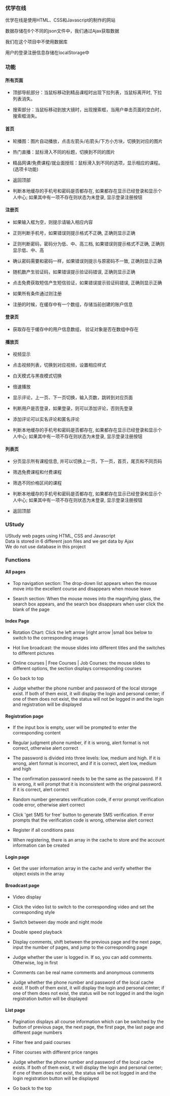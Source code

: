### 优学在线

优学在线是使用HTML、CSS和Javascript的制作的网站<br>

数据存储在6个不同的json文件中，我们通过Ajax获取数据<br>

我们在这个项目中不使用数据库<br>

用户的登录注册信息存储在localStorage中

### 功能

#### 所有页面

* 顶部导航部分：当鼠标移动到精品课程时出现下拉列表，当鼠标离开时, 下拉列表消失。

* 搜索部分：当鼠标移动到放大镜时，出现搜索框，当用户单击页面的空白时，搜索框消失。


#### 首页

* 轮播图：图片自动播放，点击左箭头/右箭头/下方小方块，切换到对应的图片

* 热门直播：鼠标滑入不同的标题，切换到不同的图片

* 精品网课/免费课程/就业面授班：鼠标滑入到不同的选项，显示相应的课程。(选项卡功能)

* 返回顶部

* 判断本地缓存的手机号和密码是否都存在, 如果都存在显示已经登录和显示个人中心; 如果其中有一项不存在则状态为未登录, 显示登录注册按钮

#### 注册页

* 如果输入框为空，则提示请输入相应内容

* 正则判断手机号，如果错误则提示格式不正确, 正确则显示正确

* 正则判断密码，密码分为低、中、高三档, 如果错误则提示格式不正确, 正确则显示低、中、高

* 确认密码需要和密码一样，如果错误则提示与原密码不一致, 正确则显示正确

* 随机数产生验证码，如果错误提示验证码错误, 正确则显示正确

* 点击免费获取短信产生短信验证，如果错误提示验证码错误, 正确则显示正确

* 如果所有条件通过则注册

* 注册的时候，在缓存中有一个数组，存储当前创建的账户信息

#### 登录页

* 获取存在于缓存中的用户信息数组， 验证对象是否在数组中存在

#### 播放页

* 视频显示

* 点击视频列表，切换到对应视频，设置相应样式

* 白天模式与黑夜模式切换

* 倍速播放

* 显示评论，上一页、下一页切换，输入页数，跳转到对应页面

* 判断用户是否登录，如果登录，则可以添加评论，否则先登录

* 添加评论可以实名评论和匿名评论

* 判断本地缓存的手机号和密码是否都存在, 如果都存在显示已经登录和显示个人中心; 如果其中有一项不存在则状态为未登录, 显示登录注册按钮

#### 列表页

* 分页显示所有课程信息, 并可以切换上一页，下一页，首页，尾页和不同页码

* 筛选免费课程和付费课程

* 筛选不同价格区间的课程

* 判断本地缓存的手机号和密码是否都存在, 如果都存在显示已经登录和显示个人中心; 如果其中有一项不存在则状态为未登录, 显示登录注册按钮

* 返回顶部

###  UStudy

UStudy web pages using HTML, CSS and Javascript<br>
Data is stored in 6 different json files and we get data by Ajax<br>
We do not use database in this project

### Functions 
#### All pages
* Top navigation section: The drop-down list appears when the mouse move into the excellent course and disappears when mouse leave

* Search section: When the mouse moves into the magnifying glass, the search box appears, and the search box disappears when user click the blank of the page

#### Index Page
* Rotation Chart: Click the left arrow |right arrow |small box below to switch to the corresponding images

* Hot live broadcast: the mouse slides into different titles and the switches to different pictures

* Online courses | Free Courses | Job Courses: the mouse slides to different options, the section displays corresponding courses

* Go back to top

* Judge whether the phone number and password of the local storage exist. If both of them exist, it will display the login and personal center; if one of them does not exist, the status will not be logged in and the login and registration will be displayed

#### Registration page

* If the input box is empty, user will be prompted to enter the corresponding content

* Regular judgment phone number, if it is wrong, alert format is not correct, otherwise alert correct

* The password is divided into three levels: low, medium and high. If it is wrong, alert format is incorrect, and if it is correct, alert low, medium and high

* The confirmation password needs to be the same as the password. If it is wrong, it will prompt that it is inconsistent with the original password. If it is correct, alert correct

* Random number generates verification code, if error prompt verification code error, otherwise alert correct

* Click 'get SMS for free' button to generate SMS verification. If error prompts that the verification code is wrong, otherwise alert correct

* Register if all conditions pass

* When registering, there is an array in the cache to store and the account information can be created

#### Login page

* Get the user information array in the cache and verify whether the object exists in the array


#### Broadcast page

* Video display

* Click the video list to switch to the corresponding video and set the corresponding style

* Switch between day mode and night mode

* Double speed playback

* Display comments, shift between the previous page and the next page, input the number of pages, and jump to the corresponding page

* Judge whether the user is logged in. If so, you can add comments. Otherwise, log in first

* Comments can be real name comments and anonymous comments

* Judge whether the phone number and password of the local cache exist. If both of them exist, it will display the login and personal center; if one of them does not exist, the status will be not logged in and the login registration button will be displayed

#### List page

* Pagination displays all course information which can be switched by the button of previous page, the next page, the first page, the last page and different page numbers

* Filter free and paid courses

* Filter courses with different price ranges

* Judge whether the phone number and password of the local cache exists. If both of them exist, it will display the login and personal center; if one of them does not exist, the status will be not logged in and the login registration button will be displayed

* Go back to the top